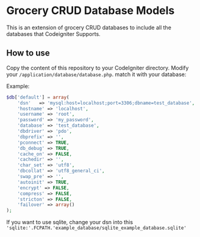 Grocery CRUD Database Models
=============================
This is an extension of grocery CRUD databases to include all the databases that Codeigniter Supports.

How to use
----------
Copy the content of this repository to your CodeIgniter directory.
Modify your `/application/database/database.php`. match it with your database:

Example:
```php
$db['default'] = array(
	'dsn'	=> 'mysql:host=localhost;port=3306;dbname=test_database',
	'hostname' => 'localhost',
	'username' => 'root',
	'password' => 'my_password',
	'database' => 'test_database',
	'dbdriver' => 'pdo',
	'dbprefix' => '',
	'pconnect' => TRUE,
	'db_debug' => TRUE,
	'cache_on' => FALSE,
	'cachedir' => '',
	'char_set' => 'utf8',
	'dbcollat' => 'utf8_general_ci',
	'swap_pre' => '',
	'autoinit' => TRUE,
	'encrypt' => FALSE,
	'compress' => FALSE,
	'stricton' => FALSE,
	'failover' => array()
);
```
If you want to use sqlite, change your dsn into this `'sqlite:'.FCPATH.'example_database/sqlite_example_database.sqlite'`
